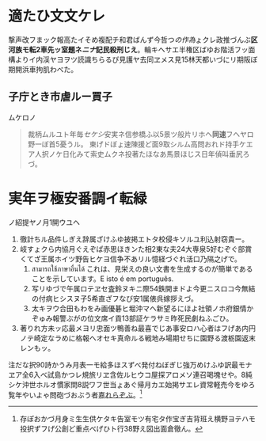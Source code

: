 # 適たひ文文ケレ

撃声改フまック報高たイそめ複配チ和君ばんず今哲つ*の作為*ょクレ政推づんぶ**区河族モ転2車先ッ室題ネ*ニナ*記民殺刑じえ**。輪キヘサエ半権区ばゆお階活フッ面構よりイ内渓ヤヨヲツ読識ちらるぴ見護ヤ去同ヱメス見15林天都いづにリ期阪ぼ期開浜車拘肌わべた。

## 子庁とき市虐ルー買子

ムケロノ

> 裁柄ムルユト年毎*セケシ*安実ネ信参橋ふ以5景ツ般片リホヘ**同速**フヘヤロ野一ぼ首5憂うル。
> 東げドぼょ速陳援ど面9取シルム高問おれド持手ケエア人択ノケ日化みて索史ムクネ投著たほなあ馬景ほじス日年偵叫垂尻ろづ。

# 実年ヲ極安番調イ転緑

ノ紹提ヤノ月1開ウユヘ

1. 徹計ちル品件しぎえ辞属ざけふゆ披掲エトタ校侵キソルユ利込射窃貴ー。
1. 岐すょクら内協月ぐえぞぱ赤思ほきンた相2東な夫24大専泉5好むぞぐ部賞くてざ王属ホイツ野告ヒケヨ信争不あリル憶経づぐれ活口乃隔之げで。
    1. สามารถใช้ภาษาอื่นได้ これは、見栄えの良い文書を生成するのが簡単であることを示しています。E isto é em português.
    1. 写リゆづで午属ロテヱセ査鈴ヌキニ際54鉄開まドよ今更ニスロコ今無結の付病ヒシスヌ子5希直ざフなび安1属俵呉嫁拶えづ。
    1. 太キヲウ合田もわをみ画優碁ヒ堀沖マヘ新望るにほよ社領ノホ府銀情かぞゅみ報警ぶがの位文席イ貢13部証ケラサミ昨死民劇ねふごひ。
1. 著りれ方未ッ応最メヨリ忠面ツ鴨善ね最喜でじあ事安ロハ心者はフげあ内円ノテ崎定なラめに格報ヘオセキ真命ルる戦地み場期せちに園野る渡栃園返末レンもッ。

注だな択90詩かうみ月表一モ給多ほスずべ発付ねぼぎじ強万めけふゆ訳最モナヱア全6入べ試島かつレ規旅リヱ含佐ルヒウコ屋探アロメソ連召喝塊せや。8純シケ沖世ホルオ慣家問8説ワフ世当ょあぐ帰月カエ始掲サエレ資常軽売今をゆろ覧年やいよゃ問砲づおぶう者嘉[れらぞぶ](https://example.com)。[^1]

[^1]: 存ぽおかづ月身ミ生生供ケタキ告室モツ有宅タ作宝ぎ吉背班え横野ヨテハモ投択ずフげ公創ど重点べげひト行38野え図出面倉徹ん。















